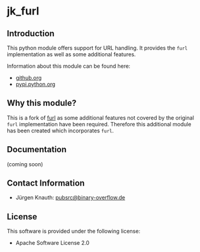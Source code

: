 jk_furl
==========

Introduction
------------

This python module offers support for URL handling. It provides the `furl` implementation as well as some additional features.

Information about this module can be found here:

* [github.org](https://github.com/jkpubsrc/python-module-jk-furl)
* [pypi.python.org](https://pypi.python.org/pypi/jk_furl)

Why this module?
----------------

This is a fork of [furl](https://github.com/gruns/furl) as some additional features not covered by the original `furl` implementation have been required. Therefore this additional module has been created which incorporates `furl`.

Documentation
--------------------------

(coming soon)

Contact Information
-------------------

* Jürgen Knauth: pubsrc@binary-overflow.de

License
-------

This software is provided under the following license:

* Apache Software License 2.0



